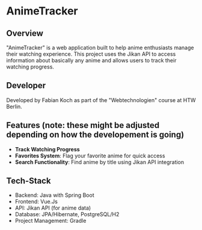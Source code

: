 # AnimeTracker

## Overview
"AnimeTracker" is a web application built to help anime enthusiasts manage their watching experience. This project uses the Jikan API to access information about basically any anime and allows users to track their watching progress.

## Developer
Developed by Fabian Koch as part of the "Webtechnologien" course at HTW Berlin.

## Features (note: these might be adjusted depending on how the developement is going)
- **Track Watching Progress**
- **Favorites System**: Flag your favorite anime for quick access
- **Search Functionality**: Find anime by title using Jikan API integration


## Tech-Stack
- Backend: Java with Spring Boot
- Frontend: Vue.Js
- API: Jikan API (for anime data)
- Database: JPA/Hibernate, PostgreSQL/H2
- Project Management: Gradle
